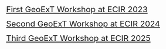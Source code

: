
 <span style="font-size:22px;">  [First GeoExT Workshop at ECIR 2023](https://geo-ext.github.io/GeoExT2023/)

 
  <span style="font-size:22px;">  [Second GeoExT Workshop at ECIR 2024](https://geo-ext.github.io/GeoExT2024/)

  <span style="font-size:22px;">  [Third GeoExT Workshop at ECIR 2025](https://geo-ext.github.io/GeoExT2025/)
